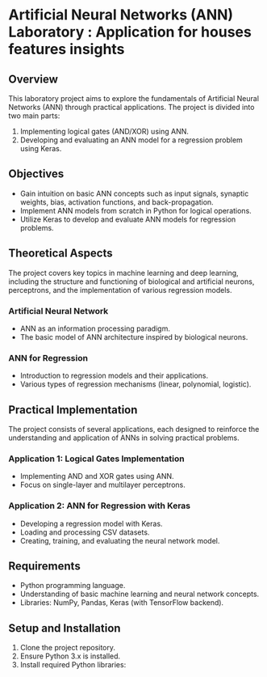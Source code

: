 # Artificial Neural Networks (ANN) Laboratory : Application for houses features insights

## Overview
This laboratory project aims to explore the fundamentals of Artificial Neural Networks (ANN) through practical applications. The project is divided into two main parts:
1. Implementing logical gates (AND/XOR) using ANN.
2. Developing and evaluating an ANN model for a regression problem using Keras.

## Objectives
- Gain intuition on basic ANN concepts such as input signals, synaptic weights, bias, activation functions, and back-propagation.
- Implement ANN models from scratch in Python for logical operations.
- Utilize Keras to develop and evaluate ANN models for regression problems.

## Theoretical Aspects
The project covers key topics in machine learning and deep learning, including the structure and functioning of biological and artificial neurons, perceptrons, and the implementation of various regression models.

### Artificial Neural Network
- ANN as an information processing paradigm.
- The basic model of ANN architecture inspired by biological neurons.

### ANN for Regression
- Introduction to regression models and their applications.
- Various types of regression mechanisms (linear, polynomial, logistic).

## Practical Implementation
The project consists of several applications, each designed to reinforce the understanding and application of ANNs in solving practical problems.

### Application 1: Logical Gates Implementation
- Implementing AND and XOR gates using ANN.
- Focus on single-layer and multilayer perceptrons.

### Application 2: ANN for Regression with Keras
- Developing a regression model with Keras.
- Loading and processing CSV datasets.
- Creating, training, and evaluating the neural network model.

## Requirements
- Python programming language.
- Understanding of basic machine learning and neural network concepts.
- Libraries: NumPy, Pandas, Keras (with TensorFlow backend).

## Setup and Installation
1. Clone the project repository.
2. Ensure Python 3.x is installed.
3. Install required Python libraries:


